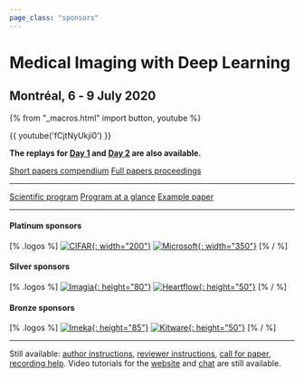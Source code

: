```yaml
---
page_class: "sponsors"
---
```


<h1 class="midl">Medical&nbsp;Imaging with Deep&nbsp;Learning</h1>
<h2 class="midl">Montréal, 6 ‑ 9 July 2020</h2>

{% from "_macros.html" import button, youtube %}


<!--
<p class="primary-photo centered">
    <img alt="Montréal at Night" src="/images/montreal-at-night.jpg">
</p>
-->

{{ youtube('fCjtNyUkji0') }}

**The replays for [Day 1](https://youtu.be/wNJQScMgpsI) and [Day 2](https://youtu.be/qWTgWgurlR0) are also available.**

<p class="centered">
    <a href="https://arxiv.org/html/2007.02319" class="button">Short papers compendium</a>
    <a href="http://proceedings.mlr.press/v121/" class="button">Full papers proceedings</a>
</p>

---

<p class="centered">
    <a href="/scientific-program.html" class="button">Scientific program</a>
    <a href="/dates.html" class="button">Program at a glance</a>
    <a href="papers/demo20.html" class="button">Example paper</a>
</p>

---

#### Platinum sponsors

[% .logos %]
[![CIFAR](/sponsors/cifar.png){: width="200"}](https://www.cifar.ca/)
[![Microsoft](/sponsors/microsoft.png){: width="350"}](https://www.microsoft.com/)
[% / %]

#### Silver sponsors

[% .logos %]
[![Imagia](/sponsors/imagia.png){: height="80"}](https://www.imagia.com/)
[![Heartflow](/sponsors/heartflow.png){: height="50"}](https://www.heartflow.com/)
[% / %]

#### Bronze sponsors
[% .logos %]
[![Imeka](/sponsors/imeka.png){: height="85"}](https://www.imeka.ca/)
[![Kitware](/sponsors/kitware.png){: height="50"}](https://www.kitware.com/)
[% / %]


---

Still available: [author instructions](/author-instructions.html), [reviewer instructions](/reviewer-instructions.html), [call for paper](/call-for-papers.html), [recording help](/video-help.html). Video tutorials for the [website](https://youtu.be/41W66ywZh3E) and [chat](https://youtu.be/ov6gMKAuWnI) are still available.
